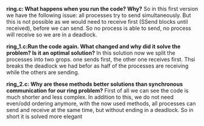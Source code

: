 **ring.c: What happens when you run the code? Why?**
So in this first version we have the following issue: all processes try to send simultaneously. But this is not possible as we would need to receive first (SSend blocks until received), before we can send.
So no process is able to send, no process will receive so we are in a deadlock.

**ring_1.c:Run the code again. What changed and why did it solve the problem? Is it an optimal solution?**
In this solution now we split the processes into two grops. one sends first, the other one receives first. Thsi breaks the deadlock we had befor as half of the processes are receiving while the others are sending. 


**ring_2.c: Why are these methods better solutions than synchronous communication for our ring problem?**
First of all we can see the code is much shorter and less complex. In addition to this, we do not need even/odd ordering anymore, with the now used methods, all processes can send and receive at the same time, but without ending in a deadlock. So in short it is solved more elegant